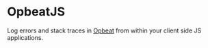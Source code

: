 # OpbeatJS

Log errors and stack traces in [Opbeat](http://opbeat.com/) from within
your client side JS applications.